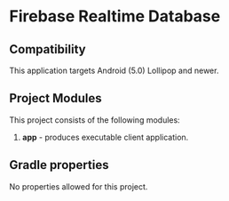 # Firebase Realtime Database

## Compatibility

This application targets Android (5.0) Lollipop and newer.

## Project Modules

This project consists of the following modules:

1. **app** - produces executable client application.

## Gradle properties

No properties allowed for this project.
